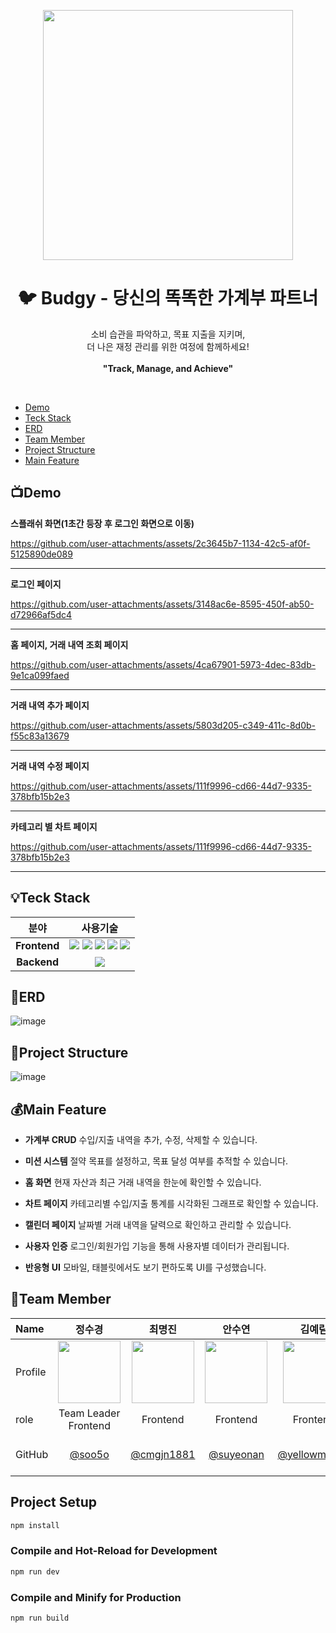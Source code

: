 <p align="center">
  <img src="https://github.com/user-attachments/assets/689c9bd5-a17b-4fd3-b6f1-7d49e969c631" width="400" />
</p>
<h1 align="center">🐦 Budgy - 당신의 똑똑한 가계부 파트너</h1> <p align="center"> 소비 습관을 파악하고, 목표 지출을 지키며,<br> 더 나은 재정 관리를 위한 여정에 함께하세요!<br><br> <strong>"Track, Manage, and Achieve"</strong><br> </p> <br>

- [Demo](#Demo)
- [Teck Stack](#Teck-Stack)
- [ERD](#ERD)
- [Team Member](#Team-Member)
- [Project Structure](#Project-Structure)
- [Main Feature](#Main-Feature)

## 📺Demo
<strong>스플래쉬 화면(1초간 등장 후 로그인 화면으로 이동)</strong>

https://github.com/user-attachments/assets/2c3645b7-1134-42c5-af0f-5125890de089
<hr>
<strong>로그인 페이지</strong>

https://github.com/user-attachments/assets/3148ac6e-8595-450f-ab50-d72966af5dc4
<hr>
<strong>홈 페이지, 거래 내역 조회 페이지</strong>

https://github.com/user-attachments/assets/4ca67901-5973-4dec-83db-9e1ca099faed
<hr>
<strong>거래 내역 추가 페이지</strong>

https://github.com/user-attachments/assets/5803d205-c349-411c-8d0b-f55c83a13679
<hr>
<strong>거래 내역 수정 페이지</strong>

https://github.com/user-attachments/assets/111f9996-cd66-44d7-9335-378bfb15b2e3
<hr>
<strong>카테고리 별 차트 페이지</strong>

https://github.com/user-attachments/assets/111f9996-cd66-44d7-9335-378bfb15b2e3
<hr>

## 💡Teck Stack
| 분야    | 사용기술  |
|:---------:|:------:|
| **Frontend**  | <img src="https://img.shields.io/badge/Vue.js-4FC08D?style=for-the-badge&logo=vue.js&logoColor=ffffff"/> <img src="https://img.shields.io/badge/JavaScript-F7DF1E?style=for-the-badge&logo=javascript&logoColor=000000"/> <img src="https://img.shields.io/badge/Vite-646CFF?style=for-the-badge&logo=Vite&logoColor=ffffff"/> <img src="https://img.shields.io/badge/Bootstrap-7952B3?style=for-the-badge&logo=bootstrap&logoColor=ffffff"/> <img src="https://img.shields.io/badge/Prettier-F7B93E?style=for-the-badge&logo=prettier&logoColor=ffffff"/> |
| **Backend**  | <img src="https://img.shields.io/badge/JSON Server-000000?style=for-the-badge&logo=json&logoColor=ffffff"/> |


## 💾ERD
![image](https://github.com/user-attachments/assets/d5d73d95-0cc4-4bf0-8184-1f4e4d54770d)

## 📁Project Structure
![image](https://github.com/user-attachments/assets/fc3da62a-5150-4949-8fb0-6185327323b7)


## 💰Main Feature
- <strong>가계부 CRUD</strong>
수입/지출 내역을 추가, 수정, 삭제할 수 있습니다.

- <strong>미션 시스템</strong>
절약 목표를 설정하고, 목표 달성 여부를 추적할 수 있습니다.

- <strong>홈 화면</strong>
현재 자산과 최근 거래 내역을 한눈에 확인할 수 있습니다.

- <strong>차트 페이지</strong>
카테고리별 수입/지출 통계를 시각화된 그래프로 확인할 수 있습니다.

- <strong>캘린더 페이지</strong>
날짜별 거래 내역을 달력으로 확인하고 관리할 수 있습니다.

- <strong>사용자 인증</strong>
로그인/회원가입 기능을 통해 사용자별 데이터가 관리됩니다.

- <strong>반응형 UI</strong>
모바일, 태블릿에서도 보기 편하도록 UI를 구성했습니다.

## 👥Team Member
| Name    |                   <center>정수경</center>                   |                    <center>최명진</center>                    |                   <center>안수연</center>                   |                 <center>김예림</center>                 | 
| :------ | :---------------------------------------------------------: | :-----------------------------------------------------------: | :---------------------------------------------------------: | :-----------------------------------------------------: |
| Profile | <img src="https://github.com/user-attachments/assets/81a7b686-9e99-4d07-a6ca-c87584abf45c" width="100" height="100">|<img src="https://github.com/user-attachments/assets/077f2a85-6749-44e5-84c9-361f0d82cf0c" width="100" height="100"> |<img src="https://github.com/user-attachments/assets/e34be024-5f73-41f8-b6fc-8b8a57b10828"  width="100" height="100"> | <img src="https://github.com/user-attachments/assets/85824907-475d-4166-b523-8ac2ce2919ff" width="100" height="100">
| role    |                 <center>Team Leader<br> Frontend</center>                  |                  <center> Frontend </center>                  |                 <center> Frontend </center>                 |               <center> Frontend </center>               |                   <center> Frontend </center>                    |
| GitHub  | <center>[@soo5o](https://github.com/soo5o)</center> | &nbsp;&nbsp;<center>[@cmgjn1881](https://github.com/cmgjn1881)</center>&nbsp;&nbsp; | &nbsp;&nbsp;<center>[@suyeonan](https://github.com/suyeonan)</center>&nbsp;&nbsp; | &nbsp;&nbsp;<center>[@yellowmodric](https://github.com/yellowmodric)</center>&nbsp;&nbsp; | 


## Project Setup

```sh
npm install
```

### Compile and Hot-Reload for Development

```sh
npm run dev
```

### Compile and Minify for Production

```sh
npm run build
```
